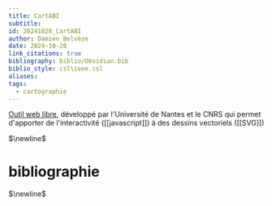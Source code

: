 ```yaml
---
title: CartABI
subtitle: 
id: 20241028_CartABI
author: Damien Belvèze
date: 2024-10-28
link_citations: true
bibliography: biblio/Obsidian.bib
biblio_style: csl\ieee.csl
aliases: 
tags:
  - cartographie
---
```

[Outil web libre](https://atlas-bleu.cnrs.fr/presentation-cartabl/), développé par l'Université de Nantes et le CNRS qui permet d'apporter de l'interactivité ([[javascript]]) à des dessins vectoriels ([[SVG]])


$\newline$
# bibliographie
$\newline$






